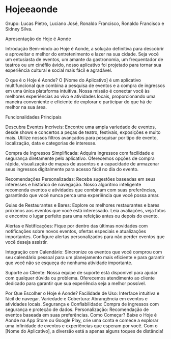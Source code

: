 # Hojeeaonde

Grupo: Lucas Pietro, Luciano José, Ronaldo Francisco, Ronaldo Francisco e Sidney Silva.

Apresentação do Hoje é Aonde

Introdução Bem-vindo ao Hoje é Aonde, a solução definitiva para descobrir e aproveitar o melhor do entretenimento e lazer na sua cidade. Seja você um entusiasta de eventos, um amante da gastronomia, um frequentador de teatros ou um cinéfilo ávido, nosso aplicativo foi projetado para tornar sua experiência cultural e social mais fácil e agradável.

O que é o Hoje é Aonde? O [Nome do Aplicativo] é um aplicativo multifuncional que combina a pesquisa de eventos e a compra de ingressos em uma única plataforma intuitiva. Nossa missão é conectar você às melhores experiências ao vivo e atividades locais, proporcionando uma maneira conveniente e eficiente de explorar e participar do que há de melhor na sua área.

Funcionalidades Principais

Descubra Eventos Incríveis: Encontre uma ampla variedade de eventos, desde shows e concertos a peças de teatro, festivais, exposições e muito mais. Utilize nossos filtros avançados para pesquisar por tipo de evento, localização, data e categorias de interesse.

Compra de Ingressos Simplificada: Adquira ingressos com facilidade e segurança diretamente pelo aplicativo. Oferecemos opções de compra rápida, visualização de mapas de assentos e a capacidade de armazenar seus ingressos digitalmente para acesso fácil no dia do evento.

Recomendações Personalizadas: Receba sugestões baseadas em seus interesses e histórico de navegação. Nosso algoritmo inteligente recomenda eventos e atividades que combinam com suas preferências, garantindo que você nunca perca uma experiência que você possa amar.

Guias de Restaurantes e Bares: Explore os melhores restaurantes e bares próximos aos eventos que você está interessado. Leia avaliações, veja fotos e encontre o lugar perfeito para uma refeição antes ou depois do evento.

Alertas e Notificações: Fique por dentro das últimas novidades com notificações sobre novos eventos, ofertas especiais e atualizações importantes. Configure alertas personalizados para não perder eventos que você deseja assistir.

Integração com Calendário: Sincronize os eventos que você comprou com seu calendário pessoal para um planejamento mais eficiente e para garantir que você não se esqueça de nenhuma atividade importante.

Suporte ao Cliente: Nossa equipe de suporte está disponível para ajudar com qualquer dúvida ou problema. Oferecemos atendimento ao cliente dedicado para garantir que sua experiência seja a melhor possível.

Por Que Escolher o Hoje é Aonde?
Facilidade de Uso: Interface intuitiva e fácil de navegar.
Variedade e Cobertura: Abrangência em eventos e atividades locais.
Segurança e Confiabilidade: Compra de ingressos com segurança e proteção de dados.
Personalização: Recomendação de eventos baseada em suas preferências.
Como Começar? Baixe o Hoje é Aonde na App Store ou Google Play, crie uma conta e comece a explorar uma infinidade de eventos e experiências que esperam por você. Com o [Nome do Aplicativo], a diversão está a apenas alguns toques de distância!
